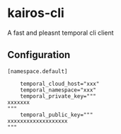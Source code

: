 # kairos-cli
A fast and pleasnt temporal cli client


## Configuration
```
[namespace.default]
    
	temporal_cloud_host="xxx"
	temporal_namespace="xxx"
	temporal_private_key="""
xxxxxxx
"""
    temporal_public_key="""
xxxxxxxxxxxxxxxxxxx
"""
```
